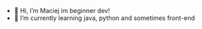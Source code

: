 - 👋 Hi, I’m Maciej im beginner dev!
- 🌱 I’m currently learning java, python and sometimes front-end
